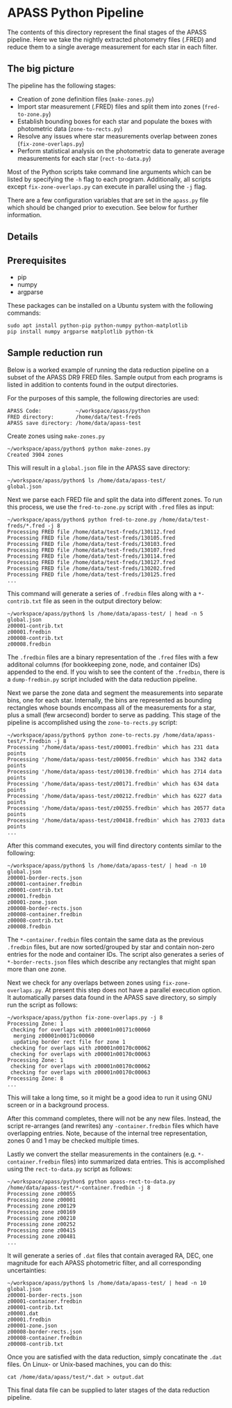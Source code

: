 APASS Python Pipeline
=====

The contents of this directory represent the final stages of the APASS pipeline.
Here we take the nightly extracted photometry files (.FRED) and reduce them
to a single average measurement for each star in each filter.

## The big picture

The pipeline has the following stages:

* Creation of zone definition files (`make-zones.py`)
* Import star measurement (.FRED) files and split them into zones
  (`fred-to-zone.py`)
* Establish bounding boxes for each star and populate the boxes with
  photometric data (`zone-to-rects.py`)
* Resolve any issues where star measurements overlap between zones
  (`fix-zone-overlaps.py`)
* Perform statistical analysis on the photometric data to generate average
  measurements for each star (`rect-to-data.py`)
  
Most of the Python scripts take command line arguments which can be listed
by specifying the `-h` flag to each program. Additionally, all scripts except
`fix-zone-overlaps.py` can execute in parallel using the `-j` flag.

There are a few configuration variables that are set in the `apass.py` file
which should be changed prior to execution. See below for further information.

## Details


## Prerequisites

* pip
* numpy
* argparse

These packages can be installed on a Ubuntu system with the following commands:

    sudo apt install python-pip python-numpy python-matplotlib
    pip install numpy argparse matplotlib python-tk


## Sample reduction run

Below is a worked example of running the data reduction pipeline on a subset of
the APASS DR9 FRED files. Sample output from each programs is listed in addition
to contents found in the output directories.

For the purposes of this sample, the following directories are used:

    APASS Code:           ~/workspace/apass/python 
    FRED directory:       /home/data/test-freds
    APASS save directory: /home/data/apass-test
    
Create zones using `make-zones.py`

    ~/workspace/apass/python$ python make-zones.py 
    Created 3904 zones
    
This will result in a `global.json` file in the APASS save directory:

    ~/workspace/apass/python$ ls /home/data/apass-test/
    global.json
   
Next we parse each FRED file and split the data into different zones. To run
this process, we use the `fred-to-zone.py` script with `.fred` files as input:

    ~/workspace/apass/python$ python fred-to-zone.py /home/data/test-freds/*.fred -j 8
    Processing FRED file /home/data/test-freds/130112.fred
    Processing FRED file /home/data/test-freds/130105.fred
    Processing FRED file /home/data/test-freds/130103.fred
    Processing FRED file /home/data/test-freds/130107.fred
    Processing FRED file /home/data/test-freds/130114.fred
    Processing FRED file /home/data/test-freds/130127.fred
    Processing FRED file /home/data/test-freds/130202.fred
    Processing FRED file /home/data/test-freds/130125.fred
    ...
    
This command will generate a series of `.fredbin` files along with a
`*-contrib.txt` file as seen in the output directory below:

    ~/workspace/apass/python$ ls /home/data/apass-test/ | head -n 5
    global.json
    z00001-contrib.txt
    z00001.fredbin
    z00008-contrib.txt
    z00008.fredbin
  
  
The `.fredbin` files are a binary representation of the `.fred` files with a few
additonal columns (for bookkeeping zone, node, and container IDs) appended to
the end. If you wish to see the content of the `.fredbin`, there is a `dump-fredbin.py`
script included with the data reduction pipeline.

Next we parse the zone data and segment the measurements into separate bins, one
for each star. Internally, the bins are represented as bounding rectangles whose
bounds encompass all of the measurements for a star, plus a small (few arcsecond)
border to serve as padding. This stage of the pipeline is accomplished using the
`zone-to-rects.py` script:

    ~/workspace/apass/python$ python zone-to-rects.py /home/data/apass-test/*.fredbin -j 8
    Processing '/home/data/apass-test/z00001.fredbin' which has 231 data points 
    Processing '/home/data/apass-test/z00056.fredbin' which has 3342 data points 
    Processing '/home/data/apass-test/z00130.fredbin' which has 2714 data points 
    Processing '/home/data/apass-test/z00171.fredbin' which has 634 data points 
    Processing '/home/data/apass-test/z00212.fredbin' which has 6227 data points 
    Processing '/home/data/apass-test/z00255.fredbin' which has 20577 data points 
    Processing '/home/data/apass-test/z00418.fredbin' which has 27033 data points
    ...
    
After this command executes, you will find directory contents similar to the following:
    
    ~/workspace/apass/python$ ls /home/data/apass-test/ | head -n 10
    global.json
    z00001-border-rects.json
    z00001-container.fredbin
    z00001-contrib.txt
    z00001.fredbin
    z00001-zone.json
    z00008-border-rects.json
    z00008-container.fredbin
    z00008-contrib.txt
    z00008.fredbin

The `*-container.fredbin` files contain the same data as the previous `.fredbin`
files, but are now sorted/grouped by star and contain non-zero entries for the
node and container IDs. The script also generates a series of
`*-border-rects.json` files which describe any rectangles that might span more
than one zone.
    
Next we check for any overlaps between zones using `fix-zone-overlaps.py`. At
present this step does not have a parallel execution option. It automatically
parses data found in the APASS save directory, so simply run the script as
follows:

    ~/workspace/apass/python fix-zone-overlaps.py -j 8 
    Processing Zone: 1
     checking for overlaps with z00001n00171c00060
      merging z00001n00171c00060 
      updating border rect file for zone 1
     checking for overlaps with z00001n00170c00062
     checking for overlaps with z00001n00170c00063
    Processing Zone: 1
     checking for overlaps with z00001n00170c00062
     checking for overlaps with z00001n00170c00063
    Processing Zone: 8
    ...

This will take a long time, so it might be a good idea to run it using GNU
screen or in a background process. 

After this command completes, there will not be any new files. Instead, the script
re-arranges (and rewrites) any `-container.fredbin` files which have overlapping
entries. Note, because of the internal tree representation, zones 0 and 1 may be
checked multiple times.

Lastly we convert the stellar measurements in the containers (e.g.
`*-container.fredbin` files) into summarized data entries. This is accomplished
using the `rect-to-data.py` script as follows:

    ~/workspace/apass/python$ python apass-rect-to-data.py /home/data/apass-test/*-container.fredbin -j 8
    Processing zone z00055
    Processing zone z00001
    Processing zone z00129
    Processing zone z00169
    Processing zone z00210
    Processing zone z00252
    Processing zone z00415
    Processing zone z00481
    ...

It will generate a series of `.dat` files that contain averaged RA, DEC, one
magnitude for each APASS photometric filter, and all corresponding
uncertainties:
    
    ~/workspace/apass/python$ ls /home/data/apass-test/ | head -n 10
    global.json
    z00001-border-rects.json
    z00001-container.fredbin
    z00001-contrib.txt
    z00001.dat
    z00001.fredbin
    z00001-zone.json
    z00008-border-rects.json
    z00008-container.fredbin
    z00008-contrib.txt

Once you are satisfied with the data reduction, simply concatinate the `.dat` files.
On Linux- or Unix-based machines, you can do this:

    cat /home/data/apass/test/*.dat > output.dat
    
This final data file can be supplied to later stages of the data reduction pipeline.
